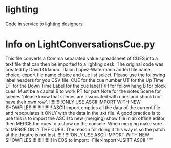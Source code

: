# lighting
Code in service to lighting designers

# Info on LightConversationsCue.py

This file converts a Comma separated value spreadsheet of CUES into a text
file that can then be imported to a lighting desk. The original code was created by David Orlando.
Tlaloc Lopez-Watermann added file name choice, export file name choice and cue list select.
Please use the following label headers for you CSV file:
CUE for the cue number
UT for the Up Time
DT for the Down Time
Label for the cue label
F/H for follow hang
B for block cues. Must be a capital B to work
PT for part
Note for the notes
Scene for scenes
'please know that scenes are associated with cues and should not have their own row'.
!!!!!!!!!!ONLY USE ASCII IMPORT WITH NEW SHOWFILES!!!!!!!!!!!!!!!!
ASCII import empties all the data of the current file and repopulates it ONLY with the data in the .txt file.
A good practice is to use this is to import the ASCII to new (merging) show file in an offline editor, then MERGE the cues to a show on the
console. When merging make sure to MERGE ONLY THE CUES. The reason for doing it this way is so the patch at the theatre is not lost.
!!!!!!!!!!ONLY USE ASCII IMPORT WITH NEW SHOWFILES!!!!!!!!!!!!!!!!
in EOS to import:
-File>Import>USITT ASCII
"""
